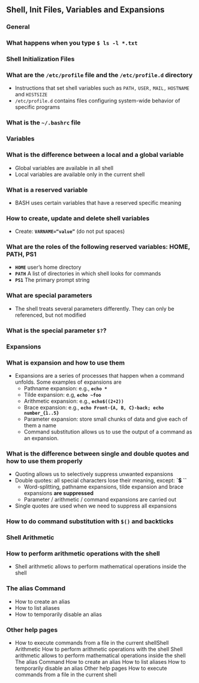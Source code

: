 
## Shell, Init Files, Variables and Expansions

### **General**
### What happens when you type `$ ls -l *.txt`

### **Shell Initialization Files**
### What are the `/etc/profile` file and the `/etc/profile.d` directory
- Instructions that set shell variables such as `PATH,` `USER,` `MAIL,` `HOSTNAME` and `HISTSIZE`
- `/etc/profile.d` contains files configuring system-wide behavior of specific programs

### What is the `~/.bashrc` file

### **Variables**
### What is the difference between a local and a global variable
- Global variables are available in all shell
- Local variables are available only in the current shell

### What is a reserved variable
- BASH uses certain variables that have a reserved specific meaning

### How to create, update and delete shell variables
- Create: **`VARNAME=“value”`** (do not put spaces)

### What are the roles of the following reserved variables: HOME, PATH, PS1
- **`HOME`**		user’s home directory
- **`PATH`**		A list of directories in which shell looks for commands
- **`PS1`**		The primary prompt string

### What are special parameters
- The shell treats several parameters differently. They can only be referenced, but not modified

### What is the special parameter `$?`?

### **Expansions**
### What is expansion and how to use them
- Expansions are a series of processes that happen when a command unfolds. Some examples of expansions are
	- Pathname expansion: e.g., **`echo *`**
	- Tilde expansion: e.g, **`echo ~foo`**
	- Arithmetic expansion: e.g., **`echo$((2+2))`**
	- Brace expansion: e.g., **`echo Front-{A, B, C}-back; echo number_{1..5}`**
	- Parameter expansion: store small chunks of data and give each of them a name
	- Command substitution allows us to use the output of a command as an expansion. 

### What is the difference between single and double quotes and how to use them properly
- Quoting allows us to selectively suppress unwanted expansions
- Double quotes: all special characters lose their meaning, except: **`$ \``**
	- Word-splitting, pathname expansions, tilde expansion and brace expansions **are suppressed**
	- Parameter / arithmetic / command expansions are carried out
- Single quotes are used when we need to suppress all expansions

### How to do command substitution with **`$()`** and backticks

### **Shell Arithmetic**
### How to perform arithmetic operations with the shell
- Shell arithmetic allows to perform mathematical operations inside the shell

### The alias Command
- How to create an alias
- How to list aliases
- How to temporarily disable an alias

### Other help pages
- How to execute commands from a file in the current shellShell Arithmetic
How to perform arithmetic operations with the shell
Shell arithmetic allows to perform mathematical operations inside the shell
The alias Command
How to create an alias
How to list aliases
How to temporarily disable an alias
Other help pages
How to execute commands from a file in the current shell

